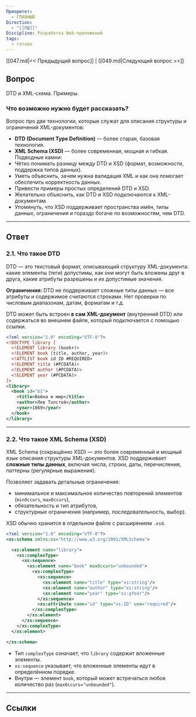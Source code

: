 ```yaml
---
Приоритет:
  - ГЛАВНЫЙ
Direction:
  - "[[ПШ]]"
Discipline: Разработка Web-приложений
tags:
  - готово
---
```

[[047.md|<< Предыдущий вопрос]] | [[049.md|Следующий вопрос >>]]
## Вопрос
DTD и XML-схема. Примеры.

### Что возможно нужно будет рассказать?
Вопрос про две технологии, которые служат для описания структуры и ограничений XML-документов:
- **DTD (Document Type Definition)** — более старая, базовая технология.
- **XML Schema (XSD)** — более современная, мощная и гибкая.  
    Подводные камни:
- Чётко понимать разницу между DTD и XSD (формат, возможности, поддержка типов данных).
- Уметь объяснить, зачем нужна валидация XML и как она помогает обеспечить корректность данных.
- Привести примеры простых определений DTD и XSD.
- Желательно объяснить, как DTD и XSD подключаются к XML-документам.
- Упомянуть, что XSD поддерживает пространства имён, типы данных, ограничения и гораздо богаче по возможностям, чем DTD.

---
## Ответ
### **2.1. Что такое DTD**
DTD — это текстовый формат, описывающий структуру XML-документа: какие элементы (теги) допустимы, как они могут быть вложены друг в друга, какие атрибуты разрешены и их допустимые значения.

**Ограничения:** DTD не поддерживает сложные типы данных — все атрибуты и содержимое считаются строками. Нет проверки по числовым диапазонам, датам, форматам и т.д.

DTD может быть встроен **в сам XML-документ** (внутренний DTD) или содержаться во внешнем файле, который подключается с помощью ссылки.

```xml
<?xml version="1.0" encoding="UTF-8"?>
<!DOCTYPE library [
  <!ELEMENT library (book+)>
  <!ELEMENT book (title, author, year)>
  <!ATTLIST book id ID #REQUIRED>
  <!ELEMENT title (#PCDATA)>
  <!ELEMENT author (#PCDATA)>
  <!ELEMENT year (#PCDATA)>
]>
<library>
  <book id="b1">
    <title>Война и мир</title>
    <author>Лев Толстой</author>
    <year>1869</year>
  </book>
</library>
```

---
### **2.2. Что такое XML Schema (XSD)**
XML Schema (сокращённо XSD) — это более современный и мощный язык описания структуры XML-документов. XSD поддерживает **сложные типы данных**, включая числа, строки, даты, перечисления, паттерны (регулярные выражения).

Позволяет задавать детальные ограничения:
- минимальное  и  максимальное  количество  повторений  элементов  (`minOccurs`, `maxOccurs`),
- обязательность и тип атрибутов,
- структурные ограничения (например, последовательность, выбор).

XSD обычно хранится в отдельном файле с расширением `.xsd`.

```xml
<?xml version="1.0" encoding="UTF-8"?>
<xs:schema xmlns:xs="http://www.w3.org/2001/XMLSchema">

  <xs:element name="library">
    <xs:complexType>
      <xs:sequence>
        <xs:element name="book" maxOccurs="unbounded">
          <xs:complexType>
            <xs:sequence>
              <xs:element name="title" type="xs:string"/>
              <xs:element name="author" type="xs:string"/>
              <xs:element name="year" type="xs:gYear"/>
            </xs:sequence>
            <xs:attribute name="id" type="xs:ID" use="required"/>
          </xs:complexType>
        </xs:element>
      </xs:sequence>
    </xs:complexType>
  </xs:element>

</xs:schema>
```

- Тип `complexType` означает, что `library` содержит вложенные элементы.
- `xs:sequence` указывает, что вложенные элементы идут в определённом порядке.
- Внутри — элемент `book`, который может встречаться любое количество раз (`maxOccurs="unbounded"`).

---
## Ссылки
